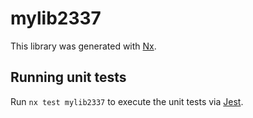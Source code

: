 # mylib2337

This library was generated with [Nx](https://nx.dev).

## Running unit tests

Run `nx test mylib2337` to execute the unit tests via [Jest](https://jestjs.io).

